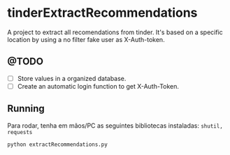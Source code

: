 # tinderExtractRecommendations
A project to extract all recomendations from tinder. It's based on a specific location by using a no filter fake user as X-Auth-token.

## @TODO

- [ ] Store values in a organized database.
- [ ] Create an automatic login function to get X-Auth-Token.

## Running

Para rodar, tenha em mãos/PC as seguintes bibliotecas instaladas: ```shutil, requests```

```
python extractRecommendations.py
```
